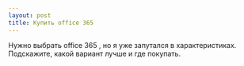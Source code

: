 ```yaml
---
layout: post 
title: Купить office 365 
--- 
```

Нужно выбрать office 365 , но я уже запутался в характеристиках. Подскажите, какой вариант лучше и где покупать.